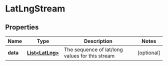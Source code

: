 # LatLngStream

## Properties
Name | Type | Description | Notes
------------ | ------------- | ------------- | -------------
**data** | [**List&lt;LatLng&gt;**](LatLng.md) | The sequence of lat/long values for this stream |  [optional]

